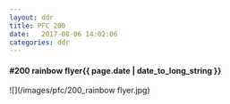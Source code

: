 ```yaml
---
layout: ddr
title: PFC 200
date:   2017-08-06 14:02:06
categories: ddr
---
```


#### **#200** rainbow flyer<span class="pull-right">{{ page.date | date_to_long_string }}</span>
![](/images/pfc/200_rainbow flyer.jpg)
